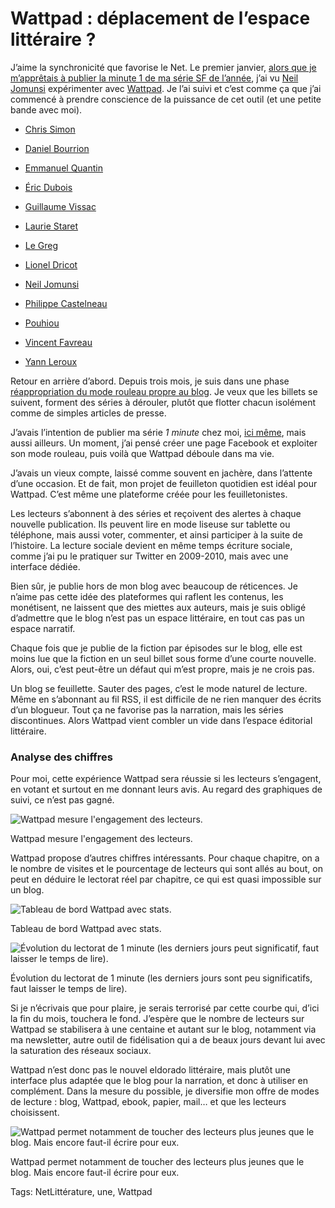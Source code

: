# Wattpad : déplacement de l’espace littéraire ?

J’aime la synchronicité que favorise le Net. Le premier janvier, [alors que je m’apprêtais à publier la minute 1 de ma série SF de l’année](/2015/01/01/versailles-france-2145/), j’ai vu [Neil Jomunsi](http://page42.org/) expérimenter avec [Wattpad](http://www.wattpad.com/story/29694130-1-minute). Je l’ai suivi et c’est comme ça que j’ai commencé à prendre conscience de la puissance de cet outil (et une petite bande avec moi).

- [Chris Simon](http://www.wattpad.com/user/ChrisSimon4)

- [Daniel Bourrion](http://www.wattpad.com/user/dbourrion)

- [Emmanuel Quantin](https://www.wattpad.com/user/manuquentin)

- [Éric Dubois](http://www.wattpad.com/user/EricDubois7)

- [Guillaume Vissac](http://www.wattpad.com/user/gvissac)

- [Laurie Staret](https://www.wattpad.com/user/LaurieStaret)

- [Le Greg](http://www.wattpad.com/user/LeGreg)

- [Lionel Dricot](https://www.wattpad.com/user/zeploum)

- [Neil Jomunsi](http://www.wattpad.com/user/neiljomunsi)

- [Philippe Castelneau](http://www.wattpad.com/user/PhilippeCastelneau)

- [Pouhiou](https://www.wattpad.com/user/Pouhiou)

- [Vincent Favreau](http://www.wattpad.com/user/vincentfavreau)

- [Yann Leroux](http://www.wattpad.com/user/YannLeroux)

Retour en arrière d’abord. Depuis trois mois, je suis dans une phase [réappropriation du mode rouleau propre au blog](/2014/12/01/les-reseaux-sociaux-ont-confisque-la-metaphore-du-blog/). Je veux que les billets se suivent, forment des séries à dérouler, plutôt que flotter chacun isolément comme de simples articles de presse.

J’avais l’intention de publier ma série *1 minute* chez moi, [ici même](/2015/01/01/versailles-france-2145/), mais aussi ailleurs. Un moment, j’ai pensé créer une page Facebook et exploiter son mode rouleau, puis voilà que Wattpad déboule dans ma vie.

J’avais un vieux compte, laissé comme souvent en jachère, dans l’attente d’une occasion. Et de fait, mon projet de feuilleton quotidien est idéal pour Wattpad. C’est même une plateforme créée pour les feuilletonistes.

Les lecteurs s’abonnent à des séries et reçoivent des alertes à chaque nouvelle publication. Ils peuvent lire en mode liseuse sur tablette ou téléphone, mais aussi voter, commenter, et ainsi participer à la suite de l’histoire. La lecture sociale devient en même temps écriture sociale, comme j’ai pu le pratiquer sur Twitter en 2009-2010, mais avec une interface dédiée.

Bien sûr, je publie hors de mon blog avec beaucoup de réticences. Je n’aime pas cette idée des plateformes qui raflent les contenus, les monétisent, ne laissent que des miettes aux auteurs, mais je suis obligé d’admettre que le blog n’est pas un espace littéraire, en tout cas pas un espace narratif.

Chaque fois que je publie de la fiction par épisodes sur le blog, elle est moins lue que la fiction en un seul billet sous forme d’une courte nouvelle. Alors, oui, c’est peut-être un défaut qui m’est propre, mais je ne crois pas.

Un blog se feuillette. Sauter des pages, c’est le mode naturel de lecture. Même en s’abonnant au fil RSS, il est difficile de ne rien manquer des écrits d’un blogueur. Tout ça ne favorise pas la narration, mais les séries discontinues. Alors Wattpad vient combler un vide dans l’espace éditorial littéraire.

### Analyse des chiffres

Pour moi, cette expérience Wattpad sera réussie si les lecteurs s’engagent, en votant et surtout en me donnant leurs avis. Au regard des graphiques de suivi, ce n’est pas gagné.

![Wattpad mesure l'engagement des lecteurs.](https://tcrouzet.com/images_tc/2015/01/wattpad1.png)

Wattpad mesure l'engagement des lecteurs.

Wattpad propose d’autres chiffres intéressants. Pour chaque chapitre, on a le nombre de visites et le pourcentage de lecteurs qui sont allés au bout, on peut en déduire le lectorat réel par chapitre, ce qui est quasi impossible sur un blog.

![Tableau de bord Wattpad avec stats.](https://tcrouzet.com/images_tc/2015/01/wattpad5.jpg)

Tableau de bord Wattpad avec stats.

![Évolution du lectorat de 1 minute (les derniers jours peut significatif, faut laisser le temps de lire).](https://tcrouzet.com/images_tc/2015/01/wattpad3.png)

Évolution du lectorat de 1 minute (les derniers jours sont peu significatifs, faut laisser le temps de lire).

Si je n’écrivais que pour plaire, je serais terrorisé par cette courbe qui, d’ici la fin du mois, touchera le fond. J’espère que le nombre de lecteurs sur Wattpad se stabilisera à une centaine et autant sur le blog, notamment via ma newsletter, autre outil de fidélisation qui a de beaux jours devant lui avec la saturation des réseaux sociaux.

Wattpad n’est donc pas le nouvel eldorado littéraire, mais plutôt une interface plus adaptée que le blog pour la narration, et donc à utiliser en complément. Dans la mesure du possible, je diversifie mon offre de modes de lecture : blog, Wattpad, ebook, papier, mail… et que les lecteurs choisissent.

![Wattpad permet notamment de toucher des lecteurs plus jeunes que le blog. Mais encore faut-il écrire pour eux.](https://tcrouzet.com/images_tc/2015/01/wattpad4.png)

Wattpad permet notamment de toucher des lecteurs plus jeunes que le blog. Mais encore faut-il écrire pour eux.



Tags: NetLittérature, une, Wattpad